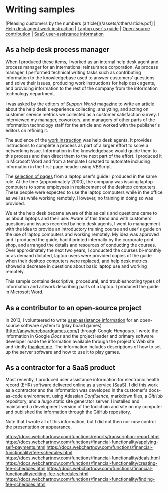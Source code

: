 
# Writing samples

[Pleasing customers by the numbers (article)](/assets/other/article.pdf] | [Help desk agent work instruction](/assets/other/hd_wi.pdf)  |  [Laptop user's guide](/assets/other/lptp_trn.pdf) | [Open-source contribution](http://anywhereboardgames.com/?Using_Anywhere_Board_Games) | [SaaS user-assistance information](#saas)

## As a help desk process manager
When I produced these items, I worked as an internal help desk agent and process manager for an international reinsurance corporation. As process manager, I performed technical writing tasks such as contributing information to the knowledgebase used to answer customers' questions and solve their issues, producing work instructions for help desk agents, and providing information to the rest of the company from the information technology department. 

I was asked by the editors of *Support World* magazine to write an [article](/assets/other/article.pdf) about the help desk's experience collecting, analyzing, and acting on customer service metrics we collected as a customer satisfaction survey. I interviewed my manager, coworkers, and managers of other parts of the information technology staff for the article and worked with the publisher's editors on refining it.

The audience of the [work instruction](/assets/other/hd_wi.pdf) was help desk agents. It provides instructions to complete a process as part of a larger effort to solve a networking issue. Information in the knowledgebase would guide them to this process and then direct them to the next part of the effort. I produced it in Microsoft Word and from a template I created to automate including information in the first-page header using VBScript. 

The [selection of pages](/assets/other/lptp_trn.pdf) from a laptop user's guide I produced in the same role. At the time (approximately 2000), the company was issuing laptop computers to some employees in replacement of the desktop computers. These people were expected to use the laptop computers while in the office as well as while working remotely. However, no training in doing so was provided. 

We at the help desk became aware of this as calls and questions came to us about laptops and their use. Aware of this trend and with customers' questions and issues recorded by help desk agents, I went to management with the idea to provide an introductory training course and user's guide on the use of laptop computers and working remotely. My idea was approved and I produced the guide, had it printed internally by the corporate print shop, and arranged the details and resources of conducting the courses. Over approximately the next two years, I conducted the courses bi-monthly or as demand dictated, laptop users were provided copies of the guide when their desktop computers were replaced, and help desk metrics showed a decrease in questions about basic laptop use and working remotely.

This sample contains descriptive, procedural, and troubleshooting types of information and artwork describing parts of a laptop. I produced the guide in Microsoft Word.

## As a contributor to an open-source project
In 2013, I volunteered to write [user-assistance information](http://anywhereboardgames.com/?Using_Anywhere_Board_Games) for an open-source software system to (play board games)[http://anywhereboardgames.com/] through Google *Hangouts*. I wrote the information in Google *Docs* and the project leader and primary software developer made the information available through the project's Web site and kindly [thanked me](http://anywhereboardgames.com/?Thank_You). The information includes descriptions of how to set up the server software and how to use it to play games.

## As a contractor for a SaaS product<a name="saas"/>
Most recently, I produced user assistance information for electronic health record (EHR) software delivered online as a service (SaaS). I did this work as a contractor and the information was developed in the customer's docs-as-code environment, using Atlassian *Confluence*, markdown files, a *GitHub* repository, and a *hugo* static site generator server. I installed and maintained a development version of the toolchain and site on my computer and published the information through the GitHub repository.

Note that I wrote all of this information, but I did not then nor now control the presentation or appearance.

https://docs.webchartnow.com/functions/reports/transcription-report.html
https://docs.webchartnow.com/functions/financial-functionality/applying-self-payments.html
https://docs.webchartnow.com/functions/financial-functionality/fee-schedules.html
https://docs.webchartnow.com/functions/financial-functionality/deals.html
https://docs.webchartnow.com/functions/financial-functionality/creating-fee-schedules.html
https://docs.webchartnow.com/functions/financial-functionality/editing-fee-schedules.html
https://docs.webchartnow.com/functions/financial-functionality/finding-fee-schedules.html
